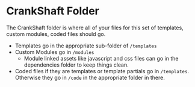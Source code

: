 # CrankShaft Folder
The CrankShaft folder is where all of your files for this set of templates, custom modules, coded files should go.
* Templates go in the appropriate sub-folder of `/templates`
* Custom Modules go in `/modules`
  * Module linked assets like javascript and css files can go in the dependencies folder to keep things clean.
* Coded files if they are templates or template partials go in `/templates`. Otherwise they go in `/code` in the appropriate folder in there.
